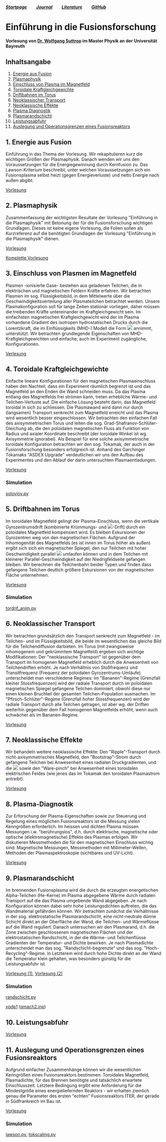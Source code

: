 ##### [Startpage](/README.md) &nbsp; &nbsp; &nbsp; &nbsp; [Journal](/journal/JOURNAL.md) &nbsp; &nbsp; &nbsp; &nbsp; [Literature](/README.md#litarture) &nbsp; &nbsp; &nbsp; &nbsp; [GitHub](https://github.com/ManeLippert/Bachelorthesis-ZonalFlows)
# Einführung in die Fusionsforschung

#### Vorlesung von [Dr. Wolfgang Suttrop](https://www.ipp.mpg.de/4123258/suttrop) im Master Physik an der Universität Bayreuth

## Inhaltsangabe
1.  [Energie aus Fusion](#1-energie-aus-fusion)
2.  [Plasmaphysik](#2-plasmaphysik)
3.  [Einschluss von Plasma im Magnetfeld](#3-einschluss-von-plasmen-im-magnetfeld)
4.  [Toroidale Kraftgleichgewichte](#4-toroidale-kraftgleichgewichte)
5.  [Driftbahnen im Torus](#5-driftbahnen-im-torus)
6.  [Neoklassischer Transport](#6-neoklassischer-transport)
7.  [Neoklassische Effekte](#7-neoklassische-effekte)
8.  [Plasma Diagnostik](#8-plasma-diagnostik)
9.  [Plasmarandschicht](#9-plasmarandschicht)
10. [Leistungsabfuhr](#10-leistungsabfuhr)
11. [Auslegung und Operationsgrenzen eines Fusionsreaktors](#11-auslegung-und-operationsgrenzen-eines-fusionsreaktors)
## 1. Energie aus Fusion

Einführung in das Thema der Vorlesung.
Wir rekapitulieren kurz die wichtigen Größen der Plasmaphysik.
Danach wenden wir uns den Voraussetzungen für die Energiegewinnung durch Kernfusion zu.
Das Lawson-Kriterium beschreibt, unter welchen Voraussetzungen sich ein Fusionsplasma selbst heizt (gegen Energieverluste) und netto Energie nach außen abgibt.

[Vorlesung](/literature/Suttrop%20-%20Einfuehrung%20in%20Fusionsforschung/01-Fusion/01-Fusion.pdf)


## 2. Plasmaphysik

Zusammenfassung der wichtigsten Resultate der Vorlesung "Einführung in die Plasmaphysik" mit Betonung der für die Fusionsforschung wichtigen Grundlagen. Dieses ist keine eigene Vorlesung, die Folien sollen als Kurzreferenz auf die benötigten Grundlagen der Vorlesung "Einführung in die Plasmaphysik" dienen.

[Vorlesung](/literature/Suttrop%20-%20Einfuehrung%20in%20Fusionsforschung/02-Plasmaphysik/02-Plasma.pdf)

[Komplette Vorlesung](/literature/Suttrop%20-%20Einfuehrung%20in%20Plasmaphysik/EinfuehrungPlasma.md)


## 3. Einschluss von Plasmen im Magnetfeld

Plasmen -ionisierte Gase- bestehen aus geladenen Teilchen, die in elektrischen und magnetischen Feldern Kräfte erfahren. Wir betrachten Plasmen im sog. Flüssigkeitsbild, in dem Mittelwerte über die Geschwindigkeitsverteilung aller Plasmateilchen betrachtet werden. Unsere Plasmakonfiguration soll für lange Zeiten stationär vorliegen, daher müssen die treibenden Kräfte untereinander im Kraftgleichgewicht sein. Im einfachsten magnetischen Kraftgleichgewicht wird der im Plasma vorhandene Gradient des isotropen hydrostatischen Drucks durch die Lorentzkraft, die im Einflüssigkeits (MHD-) Modell die Form <img src="https://render.githubusercontent.com/render/math?math={\color{white}\vec{j}\times\vec{B}}"> annimmt, unterstützt. Wir betrachten grundlegende Eigenschaften von MHD-Kraftgleichgewichten und einfache, auch im Experiment zugängliche, Konfigurationen.

[Verlesung](/literature/Suttrop%20-%20Einfuehrung%20in%20Fusionsforschung/03-MagnetischerEinschluss/03-MagnetischerEinschluss.pdf)


## 4. Toroidale Kraftgleichgewichte

Einfache lineare Konfigurationen für den magnetischen Plasmaeinschluss haben den Nachteil, dass ein Experiment räumlich begrenzt ist und das Magnetfeld an den Enden die Wand schneiden muss. Da das Plasma entlang des Magnetfelds frei strömen kann, treten erhebliche Wärme- und Teilchen-Verluste auf. Die einfache Lösung besteht darin, das Magnetfeld toroidal in sich zu schliessen. Die Plasmawand wird dann nur durch (langsamen) Transport senkrecht zum Magnetfeld erreicht und das Plasma wird wesentlich besser eingeschlossen. Wir betrachten den einfachen Fall des axisymmetrischen Torus und leiten die sog. Grad-Shafranov-Schlüter-Gleichung ab, die den poloidalen magnetischen Fluss als Funktion von Radius und axialer Koordinate beschreibt (der toroidale Winkel ist wg. Axisymmetrie ignorabel). Als Beispiel für eine solche axisymmetrische toroidale Konfiguration betrachten wir den sog. Tokamak, der auch in der Fusionsforschung besonders erfolgreich ist. Anhand des Garchinger Tokamaks "ASDEX Upgrade" verdeutlichen wir uns den Aufbau des Experimentes und den Ablauf der darin untersuchten Plasmaentladungen.

[Vorlesung](/literature/Suttrop%20-%20Einfuehrung%20in%20Fusionsforschung/04-ToroidaleKonfigurationen/04-ToroidaleKonfigurationen.pdf)

### Simulation
[solovjov.py](/literature/Suttrop%20-%20Einfuehrung%20in%20Fusionsforschung/04-ToroidaleKonfigurationen/solovjov.py)


## 5. Driftbahnen im Torus

Im toroidalen Magnetfeld gelingt der Plasma-Einschluss, wenn die vertikale Gyrozentrumsdrift (kombinierte Krümmungs- und <img src="https://render.githubusercontent.com/render/math?math={\color{white}\nabla\cdot\vec{B}}">-Drift) durch ein poloidales Magnetfeld kompensiert wird. Es bleiben Exkursionen der Gyrozentren weg von den magnetischen Flächen. Aufgrund der Inhomogenität des Magnetfelds (es ist innen im Torus höher als außen) ergibt sich sich ein magnetischer Spiegel, den nur Teilchen mit hoher Geschwindigkeit parallel <img src="https://render.githubusercontent.com/render/math?math={\color{white}\vec{B}}"> umlaufen können und in dem Teilchen mit kleinerer Parallel-Geschwindigkeit auf der Niedrigfeldseite gefangen bleiben. Wir berechnen die Teilchenbahn beider Typen und finden dass gefangene Teilchen deutlich größere Exkursionen von der magnetischen Fläche unternehmen.

[Vorlesung](/literature/Suttrop%20-%20Einfuehrung%20in%20Fusionsforschung/05-Torusdrift/05-Torusdrift.pdf)

### Simulation
[tordrif_anim.py](/literature/Suttrop%20-%20Einfuehrung%20in%20Fusionsforschung/05-Torusdrift/tordrift_anim.py)


## 6. Neoklassischer Transport

Wir betrachten grundsätzlich den Transport senkrecht zum Magnetfeld - im Teilchen- und im Flüssigkeitsbild, die beide im wesentlichen das gleiche Bild für die Teilchendiffusion darbieten. Im Torus (mit zwangsweise inhomogenem und gekrümmtem Magnetfeld) ergeben sich wichtige Modifikationen: Der "neoklassische Transport" ist  gegenüber dem Transport im homogenen Magnetfeld erheblich durch die Anwesenheit von Teilchendriften erhöht. Je nach Verhältnis von Stoßfrequenz und Transitfrequenz (Frequenz der poloidalen Gyrozentrums-Umläufe) unterscheidet man verschiedene Regimes: Im "Bananen"-Regime (Grenzfall kleiner Stossfrequenzen) wird der radiale Transport durch im poloidalen magnetischen Spiegel gefangene Teilchen dominiert, obwohl diese nur einen kleinen Bruchteil der gesamten Teilchen-Population ausmachen. Im "Pfirsch-Schlüter"-Regime (Grenzfall hoher Stossfrequenzen) wird der radiale Transport durch alle Teilchen getragen, ist aber wg. der Driften weiterhin gegenüber dem Fall homogenen Magnetfelds erhöht, wenn auch schwächer als im Bananen-Regime.

[Vorlesung](/literature/Suttrop%20-%20Einfuehrung%20in%20Fusionsforschung/06-NeoklassicherTransport/06-NeoklassischerTransport.pdf)


## 7. Neoklassische Effekte

Wir behandeln weitere neoklassische Effekte: Den "Ripple"-Transport durch nicht-axisymmetrisches Magnetfeld, den "Bootstrap"-Strom durch gefangene Teilchen bei Anwesenheit eines radialen Druckgradienten, und die <img src="https://render.githubusercontent.com/render/math?math={\color{white}\vec{E}\times\vec{B}}"> sowie den "Ware-pinch" bei Anwesenheit eines toroidalen elektrischen Feldes (wie jenes das im Tokamak den toroidalen Plasmastrom antreibt).

[Vorlesung](/literature/Suttrop%20-%20Einfuehrung%20in%20Fusionsforschung/07-NeoklassischeEffekte/07-NeoklassischeEffekte.pdf)


## 8. Plasma-Diagnostik

Zur Erforschung der Plasma-Eigenschaften sowie zur Steuerung und Regelung eines möglichen Fusionsreaktors ist die Messung vielen Kenngrößen erforderlich. Im heissen und dichten Plasma müssen Messungen i.w. "berührungslos", d.h. durch elektrische, magnetische oder optische (elektromagnetische) Effekte des Plasmas erfolgen. Wir diskutieren Messmethoden die für den magnetischen Einschluss wichtig sind: Magnetische Messungen, Messmethoden mit Millimeter-Wellen, Methoden der Plasmaspektroskopie (sichtbares und UV-Licht).

[Vorlesung](/literature/Suttrop%20-%20Einfuehrung%20in%20Fusionsforschung/08-Diagnostik/08-Diagnostik.pdf)


## 9. Plasmarandschicht

Im brennenden Fusionsplasma wird die durch die erzeugten energetischen Alpha-Teilchen (He-Kerne) im Plasma abgegebene Wärme durch radialen Transport auf die das Plasma umgebende Wand abgegeben. Je nach Konfiguration können dabei sehr hohe Leistungsdichten auftreten, die das Wandmaterial gefährden können. Wir betrachten zunächst die Verhältnisse in der sog. elektrostatische Plasmarandschicht, eine nicht-neutrale dünne Schicht direkt an der Oberfläche der Wand, die Teilchen- und Wärmeflüsse auf die Wand reguliert. Danach untersuchen wir den Plasmarand, d.h. die Zone zwischen geschlossenen magnetischen Flächen und der elektrostatischen Randschicht, in der die Wärme- und Teilchenflüsse Gradienten der Temperatur- und Dichte bewirken. Je nach Plasmadichte unterscheidet man das sog. "Randschicht-begrenzte" und das sog. "Hoch-Recycling"-Regime. In Letzterem wird durch hohe Dichte direkt an der Wand die Temperatur klein gehalten, was besonders günstig für die Leistungsabfuhr ist.

[Vorlesung (1)](/literature/Suttrop%20-%20Einfuehrung%20in%20Fusionsforschung/09-Plasmarandschicht/09-Randschicht1.pdf), [Vorlesung (2)](/literature/Suttrop%20-%20Einfuehrung%20in%20Fusionsforschung/09-Plasmarandschicht/09-Randschicht2.pdf)

### Simulation

[randschicht.py](/literature/Suttrop%20-%20Einfuehrung%20in%20Fusionsforschung/09-Plasmarandschicht/randschicht.py)

[xpdp1](/literature/Suttrop%20-%20Einfuehrung%20in%20Plasmaphysik/02-Gasentladungen/xpdp1/) ([qmach2.inp](/literature/Suttrop%20-%20Einfuehrung%20in%20Plasmaphysik/02-Gasentladungen/xpdp1/inp/qmach2.inp))

## 10. Leistungsabfuhr

[Vorlesung](/literature/Suttrop%20-%20Einfuehrung%20in%20Fusionsforschung/10-Leistungsabfuhr/10-Leistungsabfuhr.pdf)


## 11. Auslegung und Operationsgrenzen eines Fusionsreaktors

Aufgrund einfacher Zusammenhänge können wir die wesentlichen Kenngrößen eines Fusionsreaktors bestimmen: Toroidales Magnetfeld, Plasmadichte, für das Brennen benötigte und tatsächlich erwartete Einschlusszeit. Letztere Bedingung ergibt eine Anforderung für die Mindestgröße eines energieliefernden Reaktors - wir erhalten ziemlich genau die Parameter des ersten "echten" Fusionsreaktors ITER, der gerade in Südfrankreich im Bau ist.

[Vorlesung](/literature/Suttrop%20-%20Einfuehrung%20in%20Fusionsforschung/11-Fusionsreaktor/11-Fusionsreaktor.pdf)

### Simulation
[lawson.py](/literature/Suttrop%20-%20Einfuehrung%20in%20Fusionsforschung/11-Fusionsreaktor/lawson.py), [tokscaling.py](/literature/Suttrop%20-%20Einfuehrung%20in%20Fusionsforschung/11-Fusionsreaktor/tokscaling.py)
